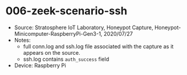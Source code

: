 # 006-zeek-scenario-ssh

- Source: Stratosphere IoT Laboratory, Honeypot Capture, Honeypot-Minicomputer-RaspberryPi-Gen3-1, 2020/07/27
- Notes:
    - full conn.log and ssh.log file associated with the capture as it appears on the source.
    - ssh.log contains `auth_success` field
- Device: Raspberry Pi
